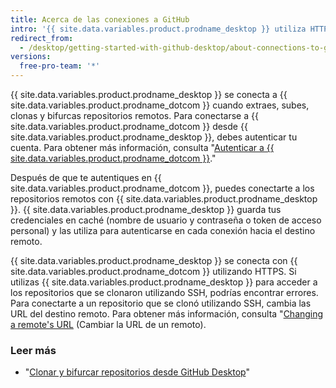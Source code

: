```yaml
---
title: Acerca de las conexiones a GitHub
intro: '{{ site.data.variables.product.prodname_desktop }} utiliza HTTPS para intercambiar datos de forma segura con {{ site.data.variables.product.prodname_dotcom }}.'
redirect_from:
  - /desktop/getting-started-with-github-desktop/about-connections-to-github
versions:
  free-pro-team: '*'
---
```


{{ site.data.variables.product.prodname_desktop }} se conecta a {{ site.data.variables.product.prodname_dotcom }} cuando extraes, subes, clonas y bifurcas repositorios remotos. Para conectarse a {{ site.data.variables.product.prodname_dotcom }} desde {{ site.data.variables.product.prodname_desktop }}, debes autenticar tu cuenta. Para obtener más información, consulta "[Autenticar a {{ site.data.variables.product.prodname_dotcom }}](/desktop/getting-started-with-github-desktop/authenticating-to-github)."

Después de que te autentiques en {{ site.data.variables.product.prodname_dotcom }}, puedes conectarte a los repositorios remotos con {{ site.data.variables.product.prodname_desktop }}. {{ site.data.variables.product.prodname_desktop }} guarda tus credenciales en caché (nombre de usuario y contraseña o token de acceso personal) y las utiliza para autenticarse en cada conexión hacia el destino remoto.

{{ site.data.variables.product.prodname_desktop }} se conecta con {{ site.data.variables.product.prodname_dotcom }} utilizando HTTPS. Si utilizas {{ site.data.variables.product.prodname_desktop }} para acceder a los repositorios que se clonaron utilizando SSH, podrías encontrar errores. Para conectarte a un repositorio que se clonó utilizando SSH, cambia las URL del destino remoto. Para obtener más información, consulta "[Changing a remote's URL](/github/using-git/changing-a-remotes-url) (Cambiar la URL de un remoto).

### Leer más
- "[Clonar y bifurcar repositorios desde GitHub Desktop](/desktop/contributing-and-collaborating-using-github-desktop/cloning-and-forking-repositories-from-github-desktop)"
